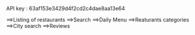 API key : 63af153e3429d4f2cd2c4dae8aa13e64

==>Listing of restaurants
==>Search
==>Daily Menu
==>Reaturants categories
==>City search
==>Reviews